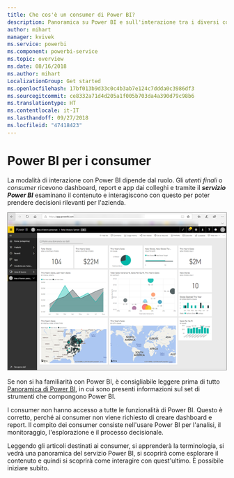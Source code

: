 ```yaml
---
title: Che cos'è un consumer di Power BI?
description: Panoramica su Power BI e sull'interazione tra i diversi componenti, Power BI Desktop, servizio Power BI, Power BI per dispositivi mobili, Server di report, Power BI Embedded.
author: mihart
manager: kvivek
ms.service: powerbi
ms.component: powerbi-service
ms.topic: overview
ms.date: 08/16/2018
ms.author: mihart
LocalizationGroup: Get started
ms.openlocfilehash: 17bf013b9d33c0c4b3ab7e124c7ddda0c3986df3
ms.sourcegitcommit: ce8332a71d4d205a1f005b703da4a390d79c98b6
ms.translationtype: HT
ms.contentlocale: it-IT
ms.lasthandoff: 09/27/2018
ms.locfileid: "47418423"
---
```

# <a name="power-bi-for-consumers"></a>Power BI per i consumer
La modalità di interazione con Power BI dipende dal ruolo. Gli *utenti finali* o *consumer* ricevono dashboard, report e app dai colleghi e tramite il ***servizio Power BI*** esaminano il contenuto e interagiscono con questo per poter prendere decisioni rilevanti per l'azienda.

![Dashboard di Power BI](media/end-user-consumer/power-bi-service.png)

Se non si ha familiarità con Power BI, è consigliabile leggere prima di tutto [Panoramica di Power BI](../power-bi-overview.md), in cui sono presenti informazioni sul set di strumenti che compongono Power BI.

I consumer non hanno accesso a tutte le funzionalità di Power BI. Questo è corretto, perché ai consumer non viene richiesto di creare dashboard e report. Il compito dei consumer consiste nell'usare Power BI per l'analisi, il monitoraggio, l'esplorazione e il processo decisionale.

Leggendo gli articoli destinati ai consumer, si apprenderà la terminologia, si vedrà una panoramica del servizio Power BI, si scoprirà come esplorare il contenuto e quindi si scoprirà come interagire con quest'ultimo.  È possibile iniziare subito.

